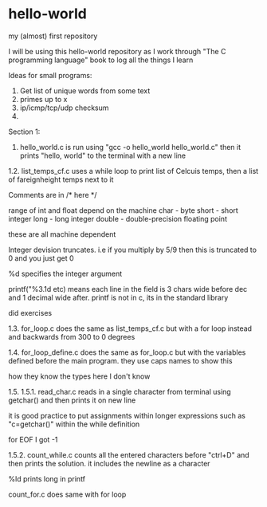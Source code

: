 # hello-world
my (almost) first repository

I will be using this hello-world repository as I work through "The C programming language" book to log all the things I learn

Ideas for small programs:
1. Get list of unique words from some text
2. primes up to x
3. ip/icmp/tcp/udp checksum
4. 


Section 1:

1. hello_world.c is run using "gcc -o hello_world hello_world.c" then it prints "hello, world" to the terminal with a new line

1.2. list_temps_cf.c uses a while loop to print list of Celcuis temps, then a list of fareignheight temps next to it

Comments are in /* here */

range of int and float depend on the machine
char - byte
short - short integer
long - long integer
double - double-precision floating point

these are all machine dependent

Integer devision truncates. i.e if you multiply by 5/9 then this is truncated to 0 and you just get 0

%d specifies the integer argument

printf("%3.1d etc) means each line in the field is 3 chars wide before dec and 1 decimal wide after. printf is not in c, its in the standard library

did exercises

1.3. for_loop.c does the same as list_temps_cf.c but with a for loop instead and backwards from 300 to 0 degrees

1.4. for_loop_define.c does the same as for_loop.c but with the variables defined before the main program. they use caps names to show this

how they know the types here I don't know

1.5. 
1.5.1. read_char.c reads in a single character from terminal using getchar() and then prints it on new line

it is good practice to put assignments within longer expressions such as "c=getchar()" within the while definition

for EOF I got -1

1.5.2. count_while.c counts all the entered characters before "ctrl+D" and then prints the solution. it includes the newline as a character 

%ld prints long in printf

count_for.c does same with for loop
